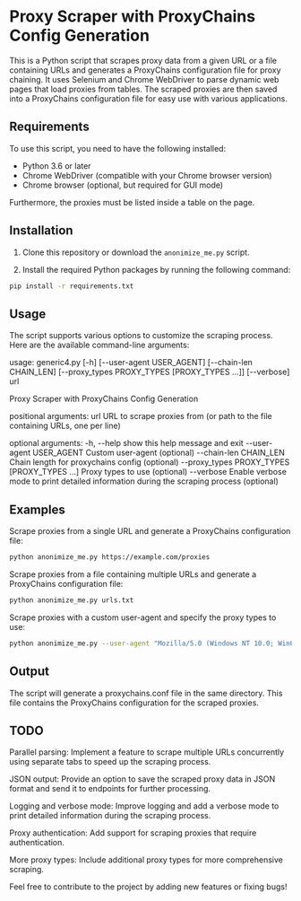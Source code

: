 # Proxy Scraper with ProxyChains Config Generation

This is a Python script that scrapes proxy data from a given URL or a file containing URLs and generates a ProxyChains configuration file for proxy chaining. It uses Selenium and Chrome WebDriver to parse dynamic web pages that load proxies from tables. The scraped proxies are then saved into a ProxyChains configuration file for easy use with various applications.

## Requirements

To use this script, you need to have the following installed:

- Python 3.6 or later
- Chrome WebDriver (compatible with your Chrome browser version)
- Chrome browser (optional, but required for GUI mode)

Furthermore, the proxies must be listed inside a table on the page.

## Installation

1. Clone this repository or download the `anonimize_me.py` script.

2. Install the required Python packages by running the following command:

```bash
pip install -r requirements.txt
```
## Usage

The script supports various options to customize the scraping process. Here are the available command-line arguments:

usage: generic4.py [-h] [--user-agent USER_AGENT] [--chain-len CHAIN_LEN] [--proxy_types PROXY_TYPES [PROXY_TYPES ...]] [--verbose] url

Proxy Scraper with ProxyChains Config Generation

positional arguments:
  url                   URL to scrape proxies from (or path to the file containing URLs, one per line)

optional arguments:
  -h, --help            show this help message and exit
  --user-agent USER_AGENT
                        Custom user-agent (optional)
  --chain-len CHAIN_LEN
                        Chain length for proxychains config (optional)
  --proxy_types PROXY_TYPES [PROXY_TYPES ...]
                        Proxy types to use (optional)
  --verbose             Enable verbose mode to print detailed information during the scraping process (optional)


## Examples

Scrape proxies from a single URL and generate a ProxyChains configuration file:

```bash
python anonimize_me.py https://example.com/proxies
```
Scrape proxies from a file containing multiple URLs and generate a ProxyChains configuration file:

```bash
python anonimize_me.py urls.txt
```
Scrape proxies with a custom user-agent and specify the proxy types to use:

```bash
python anonimize_me.py --user-agent "Mozilla/5.0 (Windows NT 10.0; Win64; x64) AppleWebKit/537.36 (KHTML, like Gecko) Chrome/58.0.3029.110 Safari/537.3" --proxy_types socks4 socks5 http https://example.com/proxies
```
## Output

The script will generate a proxychains.conf file in the same directory. This file contains the ProxyChains configuration for the scraped proxies.

## TODO

Parallel parsing: Implement a feature to scrape multiple URLs concurrently using separate tabs to speed up the scraping process.

JSON output: Provide an option to save the scraped proxy data in JSON format and send it to endpoints for further processing.

Logging and verbose mode: Improve logging and add a verbose mode to print detailed information during the scraping process.

Proxy authentication: Add support for scraping proxies that require authentication.

More proxy types: Include additional proxy types for more comprehensive scraping.

Feel free to contribute to the project by adding new features or fixing bugs!